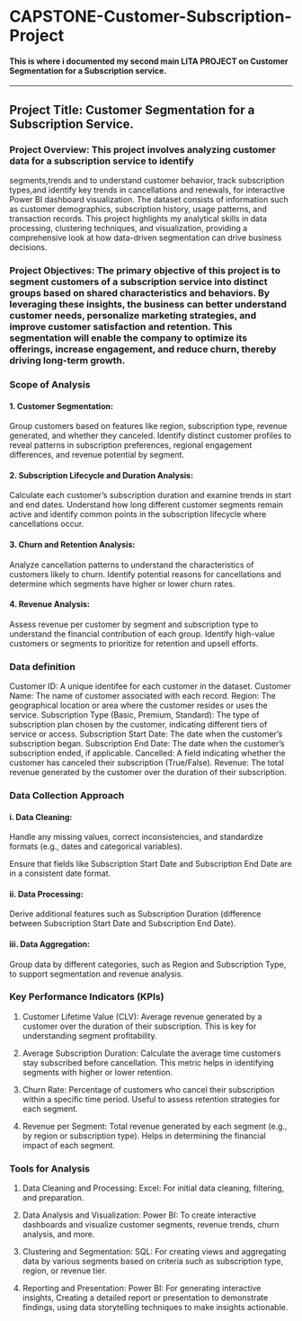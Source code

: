 # CAPSTONE-Customer-Subscription-Project
#### This is where i documented my second main LITA PROJECT on Customer Segmentation for a Subscription service.
---

## Project Title: Customer Segmentation for a Subscription Service.

### Project Overview: This project involves analyzing customer data for a subscription service to identify 
segments,trends and to understand customer behavior, track subscription types,and identify key trends in cancellations and renewals, for interactive Power BI dashboard visualization.
The dataset consists of information such as customer demographics, subscription history, usage patterns, and transaction records. This project highlights my analytical skills in data processing, clustering techniques, and visualization, providing a comprehensive look at how data-driven segmentation can drive business decisions.


### Project Objectives: The primary objective of this project is to segment customers of a subscription service into distinct groups based on shared characteristics and behaviors. By leveraging these insights, the business can better understand customer needs, personalize marketing strategies, and improve customer satisfaction and retention. This segmentation will enable the company to optimize its offerings, increase engagement, and reduce churn, thereby driving long-term growth.


### Scope of Analysis

#### 1. Customer Segmentation:

Group customers based on features like region, subscription type, revenue generated, and whether they canceled.
Identify distinct customer profiles to reveal patterns in subscription preferences, regional engagement differences, and revenue potential by segment.

#### 2. Subscription Lifecycle and Duration Analysis:

Calculate each customer’s subscription duration and examine trends in start and end dates.
Understand how long different customer segments remain active and identify common points in the subscription lifecycle where cancellations occur.

#### 3. Churn and Retention Analysis:

Analyze cancellation patterns to understand the characteristics of customers likely to churn.
Identify potential reasons for cancellations and determine which segments have higher or lower churn rates.

#### 4. Revenue Analysis:

Assess revenue per customer by segment and subscription type to understand the financial contribution of each group.
Identify high-value customers or segments to prioritize for retention and upsell efforts.

### Data definition 
Customer ID: A unique identifee for each customer in the dataset. 
Customer Name: The name of customer associated with each record. 
Region: The geographical location or area where the customer resides or uses the service. 
Subscription Type (Basic, Premium, Standard): The type of subscription plan chosen by the customer, indicating different tiers of service or access.
Subscription Start Date: The date when the customer’s subscription began.
Subscription End Date: The date when the customer’s subscription ended, if applicable.
Cancelled: A field indicating whether the customer has canceled their subscription (True/False).
Revenue: The total revenue generated by the customer over the duration of their subscription.


### Data Collection Approach

#### i. Data Cleaning:

Handle any missing values, correct inconsistencies, and standardize formats (e.g., dates and categorical variables).

Ensure that fields like Subscription Start Date and Subscription End Date are in a consistent date format.

#### ii. Data Processing:

Derive additional features such as Subscription Duration (difference between Subscription Start Date and Subscription End Date).


#### iii. Data Aggregation:

Group data by different categories, such as Region and Subscription Type, to support segmentation and revenue analysis.


### Key Performance Indicators (KPIs)

1. Customer Lifetime Value (CLV):
Average revenue generated by a customer over the duration of their subscription. This is key for understanding segment profitability.

2. Average Subscription Duration:
Calculate the average time customers stay subscribed before cancellation. This metric helps in identifying segments with higher or lower retention.

3. Churn Rate:
Percentage of customers who cancel their subscription within a specific time period. Useful to assess retention strategies for each segment.

4. Revenue per Segment:
Total revenue generated by each segment (e.g., by region or subscription type). Helps in determining the financial impact of each segment.



### Tools for Analysis


1. Data Cleaning and Processing:
Excel: For initial data cleaning, filtering, and preparation.

2. Data Analysis and Visualization:
Power BI: To create interactive dashboards and visualize customer segments, revenue trends, churn analysis, and more.

3. Clustering and Segmentation:
SQL: For creating views and aggregating data by various segments based on criteria such as subscription type, region, or revenue tier.

4. Reporting and Presentation:
Power BI: For generating interactive insights, Creating a detailed report or presentation to demonstrate findings, using data storytelling techniques to make insights actionable.
